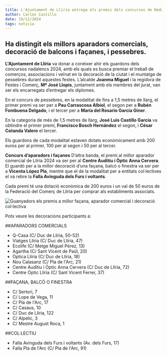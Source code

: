 ```yaml
---
title: L'Ajuntament de Llíria entrega els premis dels concursos de Nadal 2024
author: Carlos Castillo
date: 19/12/2024
tags: noticia
---
```


## Ha distingit els millors aparadors comercials, decoració de balcons i façanes, i pessebres.

**L'Ajuntament de Llíria** va donar a conéixer ahir els guardons dels concursos nadalencs 2024, amb els quals es busca premiar el treball de comerços, associacions i veïnat en la decoració de la ciutat i el muntatge de pessebres durant aquestes festes. L’alcalde **Joanma Miguel** i la regidora de Festes i Comerç, **Mª José Llopis**, juntament amb els membres del jurat, van ser els encarregats d’entregar els diplomes.

En el concurs de pessebres, en la modalitat de fins a 1,5 metres de llarg, el primer premi va ser per a **Pau Carrascosa Albiol**, el segon per a **Rubén Fombuena Delgado**, i el tercer per a **María del Rosario García Giner**.

En la categoria de més de 1,5 metres de llarg, **José Luis Castillo García** va obtindre el primer premi, **Francisco Bosch Hernández** el segon, i **César Cotanda Valero** el tercer.

Els guardons de cada modalitat estaven dotats econòmicament amb 200 euros per al primer, 100 per al segon i 50 per al tercer.

**Concurs d’aparadors i façanes**
D’altra banda, el premi al millor aparador comercial de Llíria 2024 va ser per al **Centre Auditiu i Òptic Anna Cervera**. El guardó per a la millor decoració d’una façana, balcó o finestra va ser per a **Vicenta López Pla**, mentre que el de la modalitat per a entitats col·lectives el va rebre la **Falla Avinguda dels Furs i voltants**.

Cada premi té una dotació econòmica de 200 euros i un val de 50 euros de la Federació del Comerç de Llíria per comprar als establiments associats.

![Guanyadors els premis a millor façana, aparador comercial i decoració col·lectiva](/assets/continguts/recursos/20241219-premio-concurs-escaparates-fachadas.jpg "Guanyadors dels premis")

Pots veure les decoracions participants a:

##APARADORS COMERCIALS

- Q-Casa (C/ Duc de Llíria, 50-52) 
- Viatges Llíria (C/ Duc de Llíria, 47)
- Ecolife (C/ Metge Miguel Pérez, 13)
- Agartha (C/ Sant Vicent de Paül, 20)
- Òptica Llíria (C/ Duc de Llíria, 18)
- Nou Calasanz (C/ Pla de l'Arc, 21)
- Centre Auditiu i Òptic Anna Cervera (C/ Duc de Llíria, 72)
- Centre Òptic Llíria (C/ Sant Vicent Ferrer, 37)

##FAÇANA, BALCÓ O FINESTRA

- C/ Sertori, 7
- C/ Lope de Vega, 11
- C/ Pla de l'Arc, 17
- C/ Casaus, 10
- C/ Duc de Llíria, 122
- C/ Alpelic, 3
- C/ Mestre August Roca, 1

##COL·LECTIU

- Falla Avinguda dels Furs i voltants (Av. dels Furs, 17)
- Falla Pla de l'Arc (C/ Pla de l'Arc, 91)